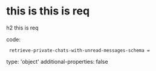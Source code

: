 # this is this is req

h2 this is req

code:

     retrieve-private-chats-with-unread-messages-schema =
  type: 'object'
  additional-properties: false


